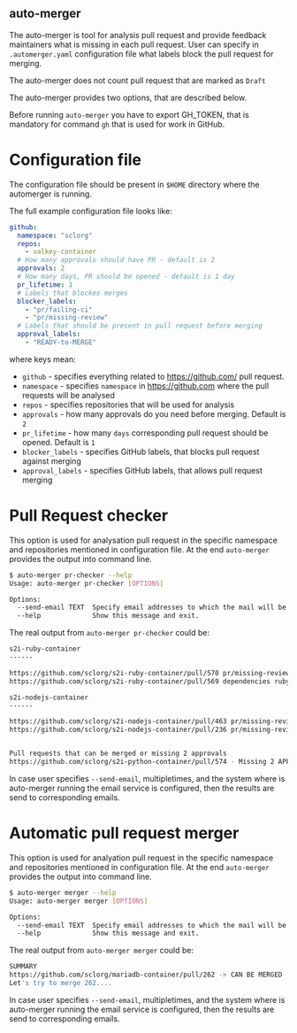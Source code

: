 ## auto-merger

The auto-merger is tool for analysis pull request and provide feedback maintainers
what is missing in each pull request. User can specify in `.automerger.yaml` configuration file
what labels block the pull request for merging.

The auto-merger does not count pull request that are marked as `Draft`

The auto-merger provides two options, that are described below.

Before running `auto-merger` you have to export GH_TOKEN, that is mandatory for command `gh` that
is used for work in GitHub.

# Configuration file

The configuration file should be present in `$HOME` directory where the automerger is running.

The full example configuration file looks like:

```yaml
github:
  namespace: "sclorg"
  repos:
    - valkey-container
  # How many approvals should have PR - default is 2
  approvals: 2
  # How many days, PR should be opened - default is 1 day
  pr_lifetime: 1
  # Labels that blockes merges
  blocker_labels:
    - "pr/failing-ci"
    - "pr/missing-review"
  # Labels that should be present in pull request before merging
  approval_labels:
    - "READY-to-MERGE"
```
where keys mean:
* `github` - specifies everything related to https://github.com/ pull request.
* `namespace` - specifies `namespace` in https://github.com where the pull requests will be analysed
* `repos` - specifies repositories that will be used for analysis
* `approvals` - how many approvals do you need before merging. Default is `2`
* `pr_lifetime` - how many `days` corresponding pull request should be opened. Default is `1`
* `blocker_labels` - specifies GitHub labels, that blocks pull request against merging
* `approval_labels` - specifies GitHub labels, that allows pull request merging

# Pull Request checker

This option is used for analysation pull request in the specific namespace and repositories mentioned
in configuration file. At the end `auto-merger` provides the output into command line.

```bash
$ auto-merger pr-checker --help
Usage: auto-merger pr-checker [OPTIONS]

Options:
  --send-email TEXT  Specify email addresses to which the mail will be sent.
  --help             Show this message and exit.

```

The real output from `auto-merger pr-checker` could be:
```bash
s2i-ruby-container
------

https://github.com/sclorg/s2i-ruby-container/pull/570 pr/missing-review pr/failing-ci
https://github.com/sclorg/s2i-ruby-container/pull/569 dependencies ruby pr/missing-review

s2i-nodejs-container
------

https://github.com/sclorg/s2i-nodejs-container/pull/463 pr/missing-review pr/failing-ci
https://github.com/sclorg/s2i-nodejs-container/pull/236 pr/missing-review


Pull requests that can be merged or missing 2 approvals
https://github.com/sclorg/s2i-python-container/pull/574 - Missing 2 APPROVAL
```

In case user specifies `--send-email`, multipletimes, and the system where is auto-merger running
the email service is configured, then the results are send to corresponding emails.

# Automatic pull request merger

This option is used for analyation pull request in the specific namespace and repositories mentioned
in configuration file. At the end `auto-merger` provides the output into command line.

```bash
$ auto-merger merger --help
Usage: auto-merger merger [OPTIONS]

Options:
  --send-email TEXT  Specify email addresses to which the mail will be sent.
  --help             Show this message and exit.

```

The real output from `auto-merger merger` could be:
```bash
SUMMARY
https://github.com/sclorg/mariadb-container/pull/262 -> CAN BE MERGED
Let's try to merge 262....

```

In case user specifies `--send-email`, multipletimes, and the system where is auto-merger running
the email service is configured, then the results are send to corresponding emails.
